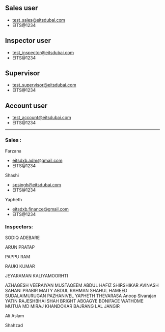 ## Sales user

- test_sales@eitsdubai.com
- EITS@1234

## Inspector user

- test_inspector@eitsdubai.com
- EITS@1234

## Supervisor

- test_supervisor@eitsdubai.com
- EITS@1234


## Account user

- test_account@eitsdubai.com
- EITS@1234


---


### Sales :


Farzana
- eitsdxb.adm@gmail.com
- EITS@1234

Shashi 
- spsingh@eitsdubai.com
- EITS@1234

Yapheth
- eitsdxb.finance@gmail.com
- EITS@1234


### Inspectors: 


SODIQ ADEBARE

ARUN PRATAP

PAPPU RAM

RAUKI KUMAR


JEYARAMAN KALIYAMOORHTI


AZHAGESH VEERAIYAN
MUSTAQEEM ABDUL HAFIZ SHIRSHIKAR
AVINASH SAHANI
PRABIR MAITY
ABDUL RAHMAN SHAHUL HAMEED
SUDALAIMURUGAN PAZHANIVEL
YAPHETH THEVARASA
Anoop Sivarajan
YATIN RAJESHBHAI SHAH
BRIGHT ABOAGYE
BONIFACE WATHOME MUTUA
MD MIRAJ KHANDOKAR
BAJRANG LAL JANGIR

Ali Aslam

Shahzad


